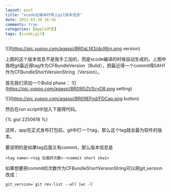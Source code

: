 ```yaml
---
layout: post
title: "xcode在编译时带上git版本信息"
date: 2012-03-30 16:56
comments: true
categories: [Apple开发]
tags: [xcode,git]
---
```

![](https://pic.yupoo.com/agassi/BR0aLf43/doX6m.png version)

上图的这个版本信息不是我手工加的，而是xcode编译的时候自动生成的。上图中我吧git最近得tag作为CFBundleVersion（Bulid），把最近得一个commit得SAH1作为CFBundleShortVersionString（Version）。

首先我们添加一个Bulid phase：
![](https://pic.yupoo.com/agassi/BR09I5Zt/ScyD8.png setting)

![](https://pic.yupoo.com/agassi/BR09EFnd/FDCap.png button)

然后在run script中加入下面得代码。

{% gist 2250618 %}

这样，app在正式发布打包前。git中打一个tag，那么这个tag就会最为软件的版本。

要说明的是如果tag后面又有commit，那么版本信息是

	<tag name>-<tag 后面的次数>-<commit short sha1>

如果想要把commit的次数作为CFBundleShortVersionString可以把git_version改成：

```
git_version=`git rev-list --all |wc -l`
```
